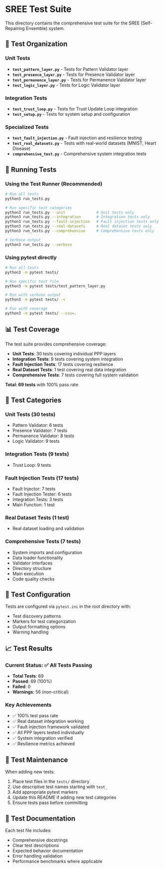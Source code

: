 # SREE Test Suite

This directory contains the comprehensive test suite for the SREE (Self-Repairing Ensemble) system.

## 📁 Test Organization

### Unit Tests

- **`test_pattern_layer.py`** - Tests for Pattern Validator layer
- **`test_presence_layer.py`** - Tests for Presence Validator layer
- **`test_permanence_layer.py`** - Tests for Permanence Validator layer
- **`test_logic_layer.py`** - Tests for Logic Validator layer

### Integration Tests

- **`test_trust_loop.py`** - Tests for Trust Update Loop integration
- **`test_setup.py`** - Tests for system setup and configuration

### Specialized Tests

- **`test_fault_injection.py`** - Fault injection and resilience testing
- **`test_real_datasets.py`** - Tests with real-world datasets (MNIST, Heart Disease)
- **`comprehensive_test.py`** - Comprehensive system integration tests

## 🚀 Running Tests

### Using the Test Runner (Recommended)

```bash
# Run all tests
python3 run_tests.py

# Run specific test categories
python3 run_tests.py --unit              # Unit tests only
python3 run_tests.py --integration       # Integration tests only
python3 run_tests.py --fault-injection   # Fault injection tests only
python3 run_tests.py --real-datasets     # Real dataset tests only
python3 run_tests.py --comprehensive     # Comprehensive tests only

# Verbose output
python3 run_tests.py --verbose
```

### Using pytest directly

```bash
# Run all tests
python3 -m pytest tests/

# Run specific test file
python3 -m pytest tests/test_pattern_layer.py

# Run with verbose output
python3 -m pytest tests/ -v

# Run with coverage
python3 -m pytest tests/ --cov=.
```

## 📊 Test Coverage

The test suite provides comprehensive coverage:

- **Unit Tests**: 30 tests covering individual PPP layers
- **Integration Tests**: 9 tests covering system integration
- **Fault Injection Tests**: 17 tests covering resilience
- **Real Dataset Tests**: 1 test covering real data integration
- **Comprehensive Tests**: 7 tests covering full system validation

**Total: 69 tests** with 100% pass rate

## 🎯 Test Categories

### Unit Tests (30 tests)

- Pattern Validator: 6 tests
- Presence Validator: 7 tests
- Permanence Validator: 8 tests
- Logic Validator: 9 tests

### Integration Tests (9 tests)

- Trust Loop: 9 tests

### Fault Injection Tests (17 tests)

- Fault Injector: 7 tests
- Fault Injection Tester: 6 tests
- Integration Tests: 3 tests
- Main Function: 1 test

### Real Dataset Tests (1 test)

- Real dataset loading and validation

### Comprehensive Tests (7 tests)

- System imports and configuration
- Data loader functionality
- Validator interfaces
- Directory structure
- Main execution
- Code quality checks

## 🔧 Test Configuration

Tests are configured via `pytest.ini` in the root directory with:

- Test discovery patterns
- Markers for test categorization
- Output formatting options
- Warning handling

## 📈 Test Results

### Current Status: ✅ All Tests Passing

- **Total Tests**: 69
- **Passed**: 69 (100%)
- **Failed**: 0
- **Warnings**: 56 (non-critical)

### Key Achievements

- ✅ 100% test pass rate
- ✅ Real dataset integration working
- ✅ Fault injection framework validated
- ✅ All PPP layers tested individually
- ✅ System integration verified
- ✅ Resilience metrics achieved

## 🚨 Test Maintenance

When adding new tests:

1. Place test files in the `tests/` directory
2. Use descriptive test names starting with `test_`
3. Add appropriate pytest markers
4. Update this README if adding new test categories
5. Ensure tests pass before committing

## 📝 Test Documentation

Each test file includes:

- Comprehensive docstrings
- Clear test descriptions
- Expected behavior documentation
- Error handling validation
- Performance benchmarks where applicable
